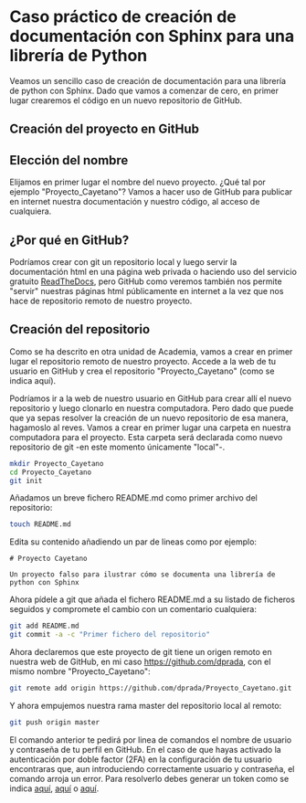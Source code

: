 # Caso práctico de creación de documentación con Sphinx para una librería de Python

Veamos un sencillo caso de creación de documentación para una librería de python con Sphinx.
Dado que vamos a comenzar de cero, en primer lugar crearemos el código en un nuevo repositorio de GitHub.

## Creación del proyecto en GitHub

## Elección del nombre

Elijamos en primer lugar el nombre del nuevo proyecto. ¿Qué tal por ejemplo "Proyecto_Cayetano"?
Vamos a hacer uso de GitHub para publicar en internet nuestra documentación y nuestro código, al
acceso de cualquiera.

## ¿Por qué en GitHub?

Podríamos crear con git un repositorio local y luego servir la documentación html en una página web
privada o haciendo uso del servicio gratuito [ReadTheDocs](https://readthedocs.org/), pero GitHub
como veremos también nos permite "servir" nuestras páginas html públicamente en internet a la vez
que nos hace de repositorio remoto de nuestro proyecto.

## Creación del repositorio

Como se ha descrito en otra unidad de Academia, vamos a crear en primer lugar el repositorio remoto
de nuestro proyecto. Accede a la web de tu usuario en GitHub y crea el repositorio
"Proyecto_Cayetano" (como se indica aquí).





Podríamos ir a la web de nuestro usuario en GitHub para crear allí el nuevo repositorio y luego
clonarlo en nuestra computadora. Pero dado que puede que ya sepas resolver la creación de un nuevo
repositorio de esa manera, hagamoslo al reves. Vamos a crear en primer lugar una carpeta en nuestra computadora para el proyecto. Esta carpeta será declarada como nuevo
repositorio de git -en este momento únicamente "local"-.

```bash
mkdir Proyecto_Cayetano
cd Proyecto_Cayetano
git init
```

Añadamos un breve fichero README.md como primer archivo del repositorio:

```bash
touch README.md
```

Edita su contenido añadiendo un par de lineas como por ejemplo:

```
# Proyecto Cayetano

Un proyecto falso para ilustrar cómo se documenta una librería de python con Sphinx
```

Ahora pídele a git que añada el fichero README.md a su listado de ficheros seguidos y compromete el
cambio con un comentario cualquiera:

```bash
git add README.md
git commit -a -c "Primer fichero del repositorio"
```

Ahora declaremos que este proyecto de git tiene un origen remoto en nuestra web de GitHub, en mi
caso https://github.com/dprada, con el mismo nombre "Proyecto_Cayetano":

```bash
git remote add origin https://github.com/dprada/Proyecto_Cayetano.git
```

Y ahora empujemos nuestra rama master del repositorio local al remoto:

```bash
git push origin master
```

El comando anterior te pedirá por linea de comandos el nombre de usuario y contraseña de tu perfil
en GitHub. En el caso de que hayas activado la autenticación por doble factor (2FA) en la
configuración de tu usuario encontraras que, aun introduciendo correctamente usuario y contraseña,
el comando arroja un error. Para resolverlo debes generar un token como se indica [aquí](https://help.github.com/en/github/authenticating-to-github/creating-a-personal-access-token-for-the-command-line), [aquí](https://medium.com/@ginnyfahs/github-error-authentication-failed-from-command-line-3a545bfd0ca8) o
[aquí](https://mycyberuniverse.com/how-fix-fatal-authentication-failed-for-https-github-com.html).

